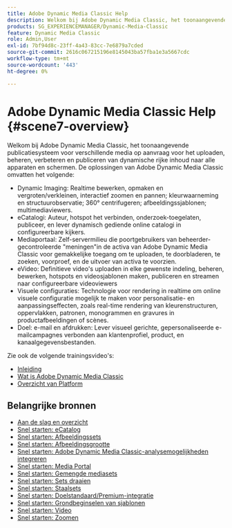 ```yaml
---
title: Adobe Dynamic Media Classic Help
description: Welkom bij Adobe Dynamic Media Classic, het toonaangevende publicatiesysteem voor verschillende media op aanvraag voor het uploaden, beheren, verbeteren en publiceren van dynamische rijke inhoud naar alle apparaten en schermen.
products: SG_EXPERIENCEMANAGER/Dynamic-Media-Classic
feature: Dynamic Media Classic
role: Admin,User
exl-id: 7bf94d8c-23ff-4a43-83cc-7e6879a7cded
source-git-commit: 2616c067215196e8145043ba57fba1e3a5667cdc
workflow-type: tm+mt
source-wordcount: '443'
ht-degree: 0%

---
```


# Adobe Dynamic Media Classic Help {#scene7-overview}

Welkom bij Adobe Dynamic Media Classic, het toonaangevende publicatiesysteem voor verschillende media op aanvraag voor het uploaden, beheren, verbeteren en publiceren van dynamische rijke inhoud naar alle apparaten en schermen. De oplossingen van Adobe Dynamic Media Classic omvatten het volgende:

* Dynamic Imaging: Realtime bewerken, opmaken en vergroten/verkleinen, interactief zoomen en pannen; kleurwaarneming en structuurobservatie; 360° centrifugeren; afbeeldingssjablonen; multimediaviewers.
* eCatalogi: Auteur, hotspot het verbinden, onderzoek-toegelaten, publiceer, en lever dynamisch gediende online catalogi in configureerbare kijkers.
* Mediaportaal: Zelf-servermilieu die poortgebruikers van beheerder-gecontroleerde &quot;meningen&quot;in de activa van Adobe Dynamic Media Classic voor gemakkelijke toegang om te uploaden, te doorbladeren, te zoeken, voorproef, en de uitvoer van activa te voorzien.
* eVideo: Definitieve video&#39;s uploaden in elke gewenste indeling, beheren, bewerken, hotspots en videosjablonen maken, publiceren en streamen naar configureerbare videoviewers
* Visuele configuraties: Technologie voor rendering in realtime om online visuele configuratie mogelijk te maken voor personalisatie- en aanpassingseffecten, zoals real-time rendering van kleurenstructuren, oppervlakken, patronen, monogrammen en gravures in productafbeeldingen of scènes.
* Doel: e-mail en afdrukken: Lever visueel gerichte, gepersonaliseerde e-mailcampagnes verbonden aan klantenprofiel, product, en kanaalgegevensbestanden.

Zie ook de volgende trainingsvideo&#39;s:

* [Inleiding](https://s7d5.scene7.com/s7viewers/html5/VideoViewer.html?videoserverurl=https://s7d5.scene7.com/is/content/&amp;emailurl=https://s7d5.scene7.com/s7/emailFriend&amp;serverUrl=https://s7d5.scene7.com/is/image/&amp;config=Scene7SharedAssets/Universal_HTML5_Video&amp;contenturl=https://s7d5.scene7.com/skins/&amp;asset=S7tutorials/570_Introduction_converted%20renamed_Getting%20Started-AVS)
* [Wat is Adobe Dynamic Media Classic](https://s7d5.scene7.com/s7viewers/html5/VideoViewer.html?videoserverurl=https://s7d5.scene7.com/is/content/&amp;emailurl=https://s7d5.scene7.com/s7/emailFriend&amp;serverUrl=https://s7d5.scene7.com/is/image/&amp;config=Scene7SharedAssets/Universal_HTML5_Video&amp;contenturl=https://s7d5.scene7.com/skins/&amp;asset=S7tutorials/577_What%20is%20Scene7_converted%20renamed_Getting%20Started-AVS)
* [Overzicht van Platform](https://s7d5.scene7.com/s7viewers/html5/VideoViewer.html?videoserverurl=https://s7d5.scene7.com/is/content/&amp;emailurl=https://s7d5.scene7.com/s7/emailFriend&amp;serverUrl=https://s7d5.scene7.com/is/image/&amp;config=Scene7SharedAssets/Universal_HTML5_Video&amp;contenturl=https://s7d5.scene7.com/skins/&amp;asset=S7tutorials/572_Platform%20Overview_converted%20renamed_Getting%20Started-AVS)

## Belangrijke bronnen

* [Aan de slag en overzicht](/help/dmc-platform-overview.md)
* [Snel starten: eCatalog](/help/quick-start-ecatalog.md)
* [Snel starten: Afbeeldingssets](/help/quick-start-image-sets.md)
* [Snel starten: Afbeeldingsgrootte](/help/quick-start-image-sizing.md)
* [Snel starten: Adobe Dynamic Media Classic-analysemogelijkheden integreren](/help/quick-start-integrating-dmc-analytics.md)
* [Snel starten: Media Portal](/help/quick-start-media-portal-administration.md)
* [Snel starten: Gemengde mediasets](/help/quick-start-mixed-media-sets.md)
* [Snel starten: Sets draaien](/help/quick-start-spin-sets.md)
* [Snel starten: Staalsets](/help/quick-start-swatch-sets.md)
* [Snel starten: Doelstandaard/Premium-integratie](/help/quick-start-target-integration.md)
* [Snel starten: Grondbeginselen van sjablonen](/help/quick-start-template-basics.md)
* [Snel starten: Video](/help/quick-start-video.md)
* [Snel starten: Zoomen](/help/quick-start-zoom.md)
